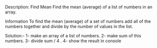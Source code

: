 Description:
Find Mean
Find the mean (average) of a list of numbers in an array.

Information
To find the mean (average) of a set of numbers add all of the numbers together and divide by the number of values in the list.

Solution:-
1- make an array of a list of numbers.
2- make sum of this numbers.
3- divide sum / 4 .
4- show the result in console 
